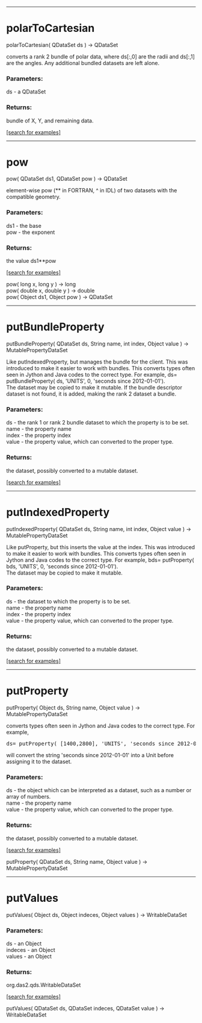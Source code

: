 ***
<a name="polarToCartesian"></a>
# polarToCartesian
polarToCartesian( QDataSet ds ) &rarr; QDataSet

converts a rank 2 bundle of polar data, where ds[:,0] are the radii and ds[:,1] 
 are the angles.  Any additional bundled datasets are left alone.

### Parameters:
ds - a QDataSet

### Returns:
bundle of X, Y, and remaining data.

<a href="https://github.com/autoplot/dev/search?q=polarToCartesian&unscoped_q=polarToCartesian">[search for examples]</a>

***
<a name="pow"></a>
# pow
pow( QDataSet ds1, QDataSet pow ) &rarr; QDataSet

element-wise pow (** in FORTRAN, ^ in IDL) of two datasets with the compatible
 geometry.

### Parameters:
ds1 - the base
<br>pow - the exponent

### Returns:
the value ds1**pow

<a href="https://github.com/autoplot/dev/search?q=pow&unscoped_q=pow">[search for examples]</a>

pow( long x, long y ) &rarr; long<br>
pow( double x, double y ) &rarr; double<br>
pow( Object ds1, Object pow ) &rarr; QDataSet<br>
***
<a name="putBundleProperty"></a>
# putBundleProperty
putBundleProperty( QDataSet ds, String name, int index, Object value ) &rarr; MutablePropertyDataSet

Like putIndexedProperty, but manages the bundle for the client.  This
 was introduced to make it easier to work with bundles.  This
 converts types often seen in Jython and Java codes to the correct type.  For
 example,  ds= putBundleProperty( ds, 'UNITS', 0, 'seconds since 2012-01-01').  
 The dataset may be copied to make it mutable. If the bundle descriptor dataset 
 is not found, it is added, making the rank 2 dataset a bundle.

### Parameters:
ds - the rank 1 or rank 2 bundle dataset to which the property is to be set.
<br>name - the property name
<br>index - the property index
<br>value - the property value, which can converted to the proper type.

### Returns:
the dataset, possibly converted to a mutable dataset.

<a href="https://github.com/autoplot/dev/search?q=putBundleProperty&unscoped_q=putBundleProperty">[search for examples]</a>

***
<a name="putIndexedProperty"></a>
# putIndexedProperty
putIndexedProperty( QDataSet ds, String name, int index, Object value ) &rarr; MutablePropertyDataSet

Like putProperty, but this inserts the value at the index.  This
 was introduced to make it easier to work with bundles.  This
 converts types often seen in Jython and Java codes to the correct type.  For
 example,  bds= putProperty( bds, 'UNITS', 0, 'seconds since 2012-01-01').  
 The dataset may be copied to make it mutable.

### Parameters:
ds - the dataset to which the property is to be set.
<br>name - the property name
<br>index - the property index
<br>value - the property value, which can converted to the proper type.

### Returns:
the dataset, possibly converted to a mutable dataset.

<a href="https://github.com/autoplot/dev/search?q=putIndexedProperty&unscoped_q=putIndexedProperty">[search for examples]</a>

***
<a name="putProperty"></a>
# putProperty
putProperty( Object ds, String name, Object value ) &rarr; MutablePropertyDataSet

converts types often seen in Jython and Java codes to the correct type.  For
 example,
 <pre>ds= putProperty( [1400,2800], 'UNITS', 'seconds since 2012-01-01')</pre>
 will convert the string 'seconds since 2012-01-01' into a Unit before assigning
 it to the dataset.

### Parameters:
ds - the object which can be interpreted as a dataset, such as a number or array of numbers.
<br>name - the property name
<br>value - the property value, which can converted to the proper type.

### Returns:
the dataset, possibly converted to a mutable dataset.

<a href="https://github.com/autoplot/dev/search?q=putProperty&unscoped_q=putProperty">[search for examples]</a>

putProperty( QDataSet ds, String name, Object value ) &rarr; MutablePropertyDataSet<br>
***
<a name="putValues"></a>
# putValues
putValues( Object ds, Object indeces, Object values ) &rarr; WritableDataSet



### Parameters:
ds - an Object
<br>indeces - an Object
<br>values - an Object

### Returns:
org.das2.qds.WritableDataSet


<a href="https://github.com/autoplot/dev/search?q=putValues&unscoped_q=putValues">[search for examples]</a>

putValues( QDataSet ds, QDataSet indeces, QDataSet value ) &rarr; WritableDataSet<br>
